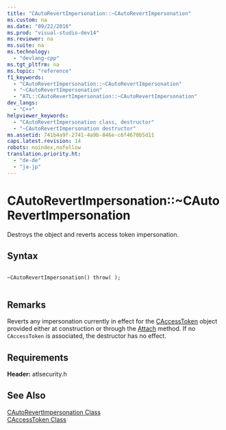 ```yaml
---
title: "CAutoRevertImpersonation::~CAutoRevertImpersonation"
ms.custom: na
ms.date: "09/22/2016"
ms.prod: "visual-studio-dev14"
ms.reviewer: na
ms.suite: na
ms.technology: 
  - "devlang-cpp"
ms.tgt_pltfrm: na
ms.topic: "reference"
f1_keywords: 
  - "CAutoRevertImpersonation::~CAutoRevertImpersonation"
  - "~CAutoRevertImpersonation"
  - "ATL::CAutoRevertImpersonation::~CAutoRevertImpersonation"
dev_langs: 
  - "C++"
helpviewer_keywords: 
  - "CAutoRevertImpersonation class, destructor"
  - "~CAutoRevertImpersonation destructor"
ms.assetid: 741b4a9f-2741-4a9b-846e-c6f4670b5d11
caps.latest.revision: 14
robots: noindex,nofollow
translation.priority.ht: 
  - "de-de"
  - "ja-jp"
---
```

# CAutoRevertImpersonation::~CAutoRevertImpersonation
Destroys the object and reverts access token impersonation.  
  
## Syntax  
  
```  
  
~CAutoRevertImpersonation() throw( );  
  
```  
  
## Remarks  
 Reverts any impersonation currently in effect for the [CAccessToken](../vs140/caccesstoken-class.md) object provided either at construction or through the [Attach](../vs140/cautorevertimpersonation--attach.md) method. If no `CAccessToken` is associated, the destructor has no effect.  
  
## Requirements  
 **Header:** atlsecurity.h  
  
## See Also  
 [CAutoRevertImpersonation Class](../vs140/cautorevertimpersonation-class.md)   
 [CAccessToken Class](../vs140/caccesstoken-class.md)